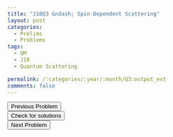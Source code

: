 ```yaml
---
title: "J10Q3 &ndash; Spin-Dependent Scattering"
layout: post
categories:
  - Prelims
  - Problems
tags:
  - QM
  - J10
  - Quantum Scattering

permalink: /:categories/:year/:month/Q3:output_ext
comments: false
---
```

<object data="2010J3Q.pdf" type="application/pdf" width="100%" height="500"></object>

<div class='navbar'>
	<div float='left'><button onclick="window.location='Q2.html'" >Previous Problem</button></div>
	<div float='center'><button onclick="window.location='https://princetonprelim.com/prelim/24/'">Check for solutions</button></div>
	<div float='right'><button onclick="window.location='T1.html'" > Next Problem</button></div>
</div>
